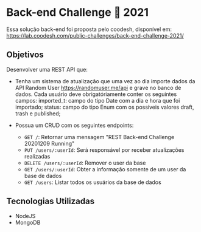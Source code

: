 # Back-end Challenge 🏅 2021

Essa solução back-end foi proposta pelo coodesh, disponível em: https://lab.coodesh.com/public-challenges/back-end-challenge-2021/

## Objetivos

Desenvolver uma REST API que:

- Tenha um sistema de atualização que uma vez ao dia importe dados da API Random User https://randomuser.me/api e grave no banco de dados.
    Cada usuário deve obrigatóriamente conter os seguintes campos:
        imported_t: campo do tipo Date com a dia e hora que foi importado;
        status: campo do tipo Enum com os possíveis valores draft, trash e published;

- Possua um CRUD com os seguintes endpoints:

   - `GET /`: Retornar uma mensagem "REST Back-end Challenge 20201209 Running"
   - `PUT /users/:userId`: Será responsável por receber atualizações realizadas
   - `DELETE /users/:userId`: Remover o user da base
   - `GET /users/:userId`: Obter a informação somente de um user da base de dados
   - `GET /users`: Listar todos os usuários da base de dados

## Tecnologias Utilizadas

- NodeJS
- MongoDB